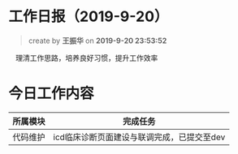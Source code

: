 工作日报（2019-9-20）
===

> create by **王振华** on **2019-9-20 23:53:52**  

&emsp;理清工作思路，培养良好习惯，提升工作效率


# 今日工作内容
| 所属模块       | 完成任务                           |
| -------------- | ---------------------------------- |
| 代码维护 | icd临床诊断页面建设与联调完成，已提交至dev   |
